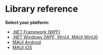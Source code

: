 # Library reference

**Select your platform:**

- [.NET Framework (WPF)](netfx/index.md)
- [.NET Windows (WPF, WinUI, MAUI WinUI)](netwin/index.md)
- [MAUI Android](android/index.md)
- [MAUI iOS](ios/index.md)
